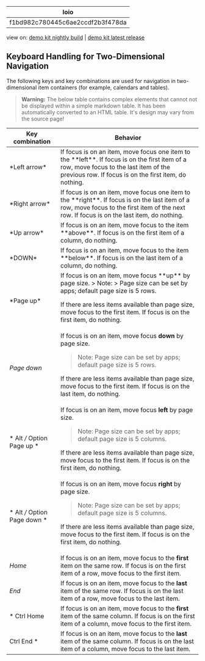 <!-- loiof1bd982c780445c6ae2ccdf2b3f478da -->

| loio |
| -----|
| f1bd982c780445c6ae2ccdf2b3f478da |

<div id="loio">

view on: [demo kit nightly build](https://openui5nightly.hana.ondemand.com/#/topic/f1bd982c780445c6ae2ccdf2b3f478da) | [demo kit latest release](https://openui5.hana.ondemand.com/#/topic/f1bd982c780445c6ae2ccdf2b3f478da)</div>

## Keyboard Handling for Two-Dimensional Navigation

The following keys and key combinations are used for navigation in two-dimensional item containers \(for example, calendars and tables\).

 > **Warning:** The below table contains complex elements that cannot not be displayed within a simple markdown table. It has been automatically converted to an HTML table. It's design may vary from the source page!

<table>
	<thead>
		<tr>
			<th>Key combination</th>
			<th>Behavior</th>
		</tr>
	</thead>
	<tbody>
		<tr>
			<td> *Left arrow*</td>
			<td>If focus is on an item, move focus one item to the **left**. If focus is on the first item of a row, move focus to the last item of the previous row. If focus is on the first item, do nothing.</td>
		</tr>
		<tr>
			<td> *Right arrow*</td>
			<td>If focus is on an item, move focus one item to the **right**. If focus is on the last item of a row, move focus to the first item of the next row. If focus is on the last item, do nothing.</td>
		</tr>
		<tr>
			<td> *Up arrow*</td>
			<td>If focus is on an item, move focus to the item **above**. If focus is on the first item of a column, do nothing.</td>
		</tr>
		<tr>
			<td> *DOWN*</td>
			<td>If focus is on an item, move focus to the item **below**. If focus is on the last item of a column, do nothing.</td>
		</tr>
		<tr>
			<td>*Page up*</td>
			<td> If focus is on an item, move focus **up** by page size.
 > Note:
 > Page size can be set by apps; default page size is 5 rows.

 If there are less items available than page size, move focus to the first item. If focus is on the first item, do nothing.</td>
		</tr>
		<tr>
			<td>*Page down*</td>
			<td> If focus is on an item, move focus **down** by page size.
 > Note:
 > Page size can be set by apps; default page size is 5 rows.

 If there are less items available than page size, move focus to the first item. If focus is on the last item, do nothing.</td>
		</tr>
		<tr>
			<td>* Alt */* Option Page up *</td>
			<td> If focus is on an item, move focus **left** by page size.
 > Note:
 > Page size can be set by apps; default page size is 5 columns.

 If there are less items available than page size, move focus to the first item. If focus is on the first item, do nothing.</td>
		</tr>
		<tr>
			<td>* Alt */* Option Page down *</td>
			<td> If focus is on an item, move focus **right** by page size.
 > Note:
 > Page size can be set by apps; default page size is 5 columns.

 If there are less items available than page size, move focus to the first item. If focus is on the first item, do nothing.</td>
		</tr>
		<tr>
			<td>*Home*</td>
			<td>If focus is on an item, move focus to the **first** item on the same row. If focus is on the first item of a row, move focus to the first item.</td>
		</tr>
		<tr>
			<td>*End*</td>
			<td>If focus is on an item, move focus to the **last** item of the same row. If focus is on the last item of a row, move focus to the last item.</td>
		</tr>
		<tr>
			<td>* Ctrl Home *</td>
			<td>If focus is on an item, move focus to the **first** item of the same column. If focus is on the first item of a column, move focus to the first item.</td>
		</tr>
		<tr>
			<td>* Ctrl End *</td>
			<td>If focus is on an item, move focus to the **last** item of the same column. If focus is on the last item of a column, move focus to the last item.</td>
		</tr>
	</tbody>
</table>

